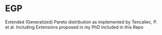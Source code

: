 # EGP
Extended (Generalized) Pareto distribution as implemented by Tencaliec, P. et al.
Including Extensions proposed in my PhD included in this Repo
